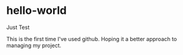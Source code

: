 # hello-world
Just Test

This is the first time I've used github.
Hoping it a better approach to managing my project.
